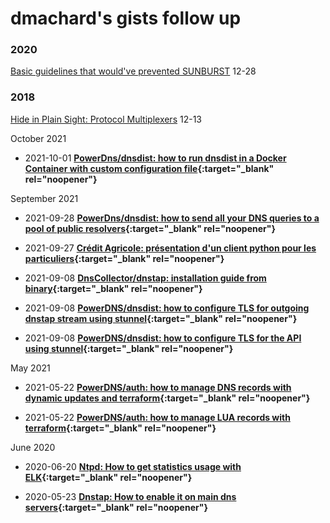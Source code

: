 # dmachard's gists follow up

<link rel="stylesheet" href="styles.css">

<h3 class="group-title">2020</h3>
<article class="archive-item">
  <a href="/2020/12/2021-12-28-sunburst-defend/" class="archive-item-link">Basic guidelines that would've prevented SUNBURST</a>
  <span class="archive-item-date">12-28</span>
</article>

<h3 class="group-title">2018</h3>
<article class="archive-item">
<a href="/2018/12/2018-12-13-hide-in-plain-sight/" class="archive-item-link">Hide in Plain Sight: Protocol Multiplexers</a>
<span class="archive-item-date">12-13</span>
</article>


October 2021

- 2021-10-01  **[PowerDns/dnsdist: how to run dnsdist in a Docker Container with custom configuration file](https://gist.github.com/dmachard/6950d291b4724e959090d374b27d5905){:target="_blank" rel="noopener"}**

September 2021

- 2021-09-28  **[PowerDns/dnsdist: how to send all your DNS queries to a pool of public resolvers](https://gist.github.com/dmachard/6dcddd7ada20b60e92c8c691ed1c7914){:target="_blank" rel="noopener"}**

- 2021-09-27  **[Crédit Agricole: présentation d'un client python pour les particuliers](https://gist.github.com/dmachard/8f3b3244434439f7a4ab5898f9716766){:target="_blank" rel="noopener"}**

- 2021-09-08  **[DnsCollector/dnstap: installation guide from binary](https://gist.github.com/dmachard/413ee77099046c2b1779737909e1b017){:target="_blank" rel="noopener"}**

- 2021-09-08  **[PowerDNS/dnsdist: how to configure TLS for outgoing dnstap stream using stunnel](https://gist.github.com/dmachard/09867e2a458e9a135b01f4d449d3c412){:target="_blank" rel="noopener"}**

- 2021-09-08 **[PowerDNS/dnsdist: how to configure TLS for the API using stunnel](https://gist.github.com/dmachard/9c252e91ea842fa8b730e30bcba080ae){:target="_blank" rel="noopener"}**

May 2021

- 2021-05-22 **[PowerDNS/auth: how to manage DNS records with dynamic updates and terraform](https://gist.github.com/dmachard/a695a3eda851a59a1aa2c05f6b44b634){:target="_blank" rel="noopener"}**

- 2021-05-22 **[PowerDNS/auth: how to manage LUA records with terraform](https://gist.github.com/dmachard/9bc2d9a23938adafbca0a160f4bb51f3){:target="_blank" rel="noopener"}**

June 2020
- 2020-06-20 **[Ntpd: How to get statistics usage with ELK](https://gist.github.com/dmachard/b682f3350c0a333bfff044b3ea329138){:target="_blank" rel="noopener"}**

- 2020-05-23 **[Dnstap: How to enable it on main dns servers](https://gist.github.com/dmachard/9ba9df82df71aafe5365da7a31f8e6fe){:target="_blank" rel="noopener"}**
